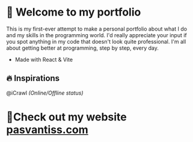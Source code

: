 # 👋 Welcome to my portfolio

This is my first-ever attempt to make a personal portfolio about what I do and my skills in the programming world. I'd really appreciate your input if you spot anything in my code that doesn't look quite professional. I'm all about getting better at programming, step by step, every day.

- Made with React & Vite

## 🔥 Inspirations
@iCrawl *(Online/Offline status)*

# 🔗Check out my website [pasvantiss.com](https://pasvantiss.com)
